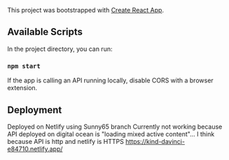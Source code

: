 This project was bootstrapped with [Create React App](https://github.com/facebook/create-react-app).

## Available Scripts

In the project directory, you can run:

### `npm start`

If the app is calling an API running locally, disable CORS with a browser extension.

## Deployment

Deployed on Netlify using Sunny65 branch
Currently not working because API deployed on digital ocean is "loading mixed active content"... I think because API is http and netlify is HTTPS
https://kind-davinci-e84710.netlify.app/
